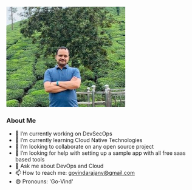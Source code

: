 ![DP](images/profile-pic-1.JPG)

### About Me



- 🔭 I’m currently working on DevSecOps
- 🌱 I’m currently learning Cloud Native Technologies
- 👯 I’m looking to collaborate on any open source project
- 🤔 I’m looking for help with setting up a sample app with all free saas based tools
- 💬 Ask me about DevOps and Cloud
- 📫 How to reach me: govindarajanv@gmail.com
- 😄 Pronouns: 'Go-Vind'

